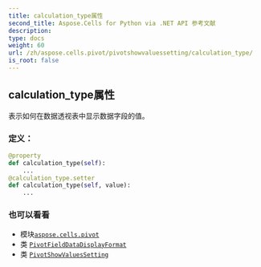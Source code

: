 ```yaml
---
title: calculation_type属性
second_title: Aspose.Cells for Python via .NET API 参考文献
description:
type: docs
weight: 60
url: /zh/aspose.cells.pivot/pivotshowvaluessetting/calculation_type/
is_root: false
---
```

## calculation_type属性

表示如何在数据透视表中显示数据字段的值。
### 定义：
```python
@property
def calculation_type(self):
    ...
@calculation_type.setter
def calculation_type(self, value):
    ...
```

### 也可以看看
* 模块[`aspose.cells.pivot`](../../)
* 类 [`PivotFieldDataDisplayFormat`](/cells/python-net/zh/aspose.cells.pivot/pivotfielddatadisplayformat)
* 类 [`PivotShowValuesSetting`](/cells/python-net/zh/aspose.cells.pivot/pivotshowvaluessetting)
